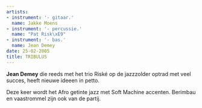 ```yaml
---
artists:
- instrument: '- gitaar.'
  name: Jakke Moens
- instrument: '- percussie.'
  name: "Pat Risk\xE9"
- instrument: '- bas.'
  name: Jean Demey
date: 25-02-2005
title: TRIBULUS
---
```

**Jean Demey** die reeds met het trio Riské op de jazzzolder optrad met veel succes, 
heeft nieuwe ideeen in petto. 

Deze keer wordt het Afro getinte jazz met Soft Machine accenten. Berimbau en vaastrommel zijn ook van 
de partij.